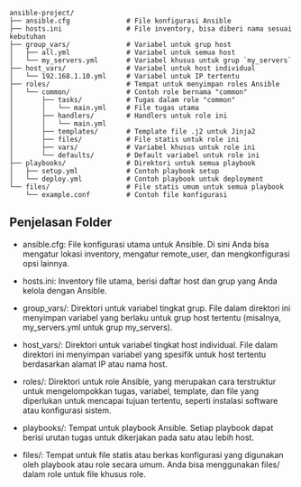 ```
ansible-project/
├── ansible.cfg              # File konfigurasi Ansible
├── hosts.ini                # File inventory, bisa diberi nama sesuai kebutuhan
├── group_vars/              # Variabel untuk grup host
│   ├── all.yml              # Variabel untuk semua host
│   └── my_servers.yml       # Variabel khusus untuk grup `my_servers`
├── host_vars/               # Variabel untuk host individual
│   └── 192.168.1.10.yml     # Variabel untuk IP tertentu
├── roles/                   # Tempat untuk menyimpan roles Ansible
│   └── common/              # Contoh role bernama "common"
│       ├── tasks/           # Tugas dalam role "common"
│       │   └── main.yml     # File tugas utama
│       ├── handlers/        # Handlers untuk role ini
│       │   └── main.yml
│       ├── templates/       # Template file .j2 untuk Jinja2
│       ├── files/           # File statis untuk role ini
│       ├── vars/            # Variabel khusus untuk role ini
│       └── defaults/        # Default variabel untuk role ini
├── playbooks/               # Direktori untuk semua playbook
│   ├── setup.yml            # Contoh playbook setup
│   └── deploy.yml           # Contoh playbook untuk deployment
└── files/                   # File statis umum untuk semua playbook
    └── example.conf         # Contoh file konfigurasi
```

## Penjelasan Folder

- ansible.cfg: File konfigurasi utama untuk Ansible. Di sini Anda bisa mengatur lokasi inventory, mengatur remote_user, dan mengkonfigurasi opsi lainnya.

- hosts.ini: Inventory file utama, berisi daftar host dan grup yang Anda kelola dengan Ansible.

- group_vars/: Direktori untuk variabel tingkat grup. File dalam direktori ini menyimpan variabel yang berlaku untuk grup host tertentu (misalnya, my_servers.yml untuk grup my_servers).

- host_vars/: Direktori untuk variabel tingkat host individual. File dalam direktori ini menyimpan variabel yang spesifik untuk host tertentu berdasarkan alamat IP atau nama host.

- roles/: Direktori untuk role Ansible, yang merupakan cara terstruktur untuk mengelompokkan tugas, variabel, template, dan file yang diperlukan untuk mencapai tujuan tertentu, seperti instalasi software atau konfigurasi sistem.

- playbooks/: Tempat untuk playbook Ansible. Setiap playbook dapat berisi urutan tugas untuk dikerjakan pada satu atau lebih host.

- files/: Tempat untuk file statis atau berkas konfigurasi yang digunakan oleh playbook atau role secara umum. Anda bisa menggunakan files/ dalam role untuk file khusus role.

